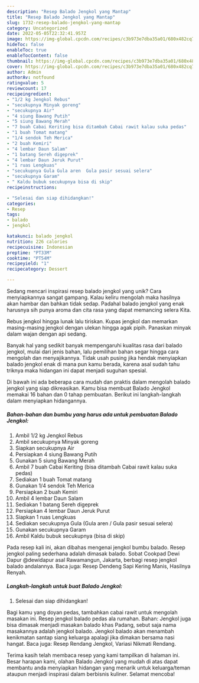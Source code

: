 ```yaml
---
description: "Resep Balado Jengkol yang Mantap"
title: "Resep Balado Jengkol yang Mantap"
slug: 1732-resep-balado-jengkol-yang-mantap
category: Uncategorized
date: 2022-05-05T22:32:41.957Z
image: https://img-global.cpcdn.com/recipes/c3b973e7dba35a01/680x482cq70/balado-jengkol-foto-resep-utama.jpg
hideToc: false
enableToc: true
enableTocContent: false
thumbnail: https://img-global.cpcdn.com/recipes/c3b973e7dba35a01/680x482cq70/balado-jengkol-foto-resep-utama.jpg
cover: https://img-global.cpcdn.com/recipes/c3b973e7dba35a01/680x482cq70/balado-jengkol-foto-resep-utama.jpg
author: Admin
authorAv: notfound
ratingvalue: 5
reviewcount: 17
recipeingredient:
- "1/2 kg Jengkol Rebus"
- "secukupnya Minyak goreng"
- "secukupnya Air"
- "4 siung Bawang Putih"
- "5 siung Bawang Merah"
- "7 buah Cabai Keriting bisa ditambah Cabai rawit kalau suka pedas"
- "1 buah Tomat matang"
- "1/4 sendok Teh Merica"
- "2 buah Kemiri"
- "4 lembar Daun Salam"
- "1 batang Sereh digeprek"
- "4 lembar Daun Jeruk Purut"
- "1 ruas Lengkuas"
- "secukupnya Gula Gula aren  Gula pasir sesuai selera"
- "secukupnya Garam"
- " Kaldu bubuk secukupnya bisa di skip"
recipeinstructions:

- "Selesai dan siap dihidangkan!"
categories:
- Resep
tags:
- balado
- jengkol

katakunci: balado jengkol 
nutrition: 226 calories
recipecuisine: Indonesian
preptime: "PT33M"
cooktime: "PT54M"
recipeyield: "1"
recipecategory: Dessert

---
```





Sedang mencari inspirasi resep balado jengkol yang unik? Cara menyiapkannya sangat gampang. Kalau keliru mengolah maka hasilnya akan hambar dan bahkan tidak sedap. Padahal balado jengkol yang enak harusnya sih punya aroma dan cita rasa yang dapat memancing selera Kita.





Rebus jengkol hingga lunak lalu tiriskan. Kupas jengkol dan memarkan masing-masing jengkol dengan ulekan hingga agak pipih. Panaskan minyak dalam wajan dengan api sedang.

Banyak hal yang sedikit banyak mempengaruhi kualitas rasa dari balado jengkol, mulai dari jenis bahan, lalu pemilihan bahan segar hingga cara mengolah dan menyajikannya. Tidak usah pusing jika hendak menyiapkan balado jengkol enak di mana pun kamu berada, karena asal sudah tahu triknya maka hidangan ini dapat menjadi suguhan spesial.






Di bawah ini ada beberapa cara mudah dan praktis dalam mengolah balado jengkol yang siap dikreasikan. Kamu bisa membuat Balado Jengkol memakai 16 bahan dan 0 tahap pembuatan. Berikut ini langkah-langkah dalam menyiapkan hidangannya.

<!--inarticleads1-->

##### Bahan-bahan dan bumbu yang harus ada untuk pembuatan Balado Jengkol:

1. Ambil 1/2 kg Jengkol Rebus
1. Ambil secukupnya Minyak goreng
1. Siapkan secukupnya Air
1. Persiapkan 4 siung Bawang Putih
1. Gunakan 5 siung Bawang Merah
1. Ambil 7 buah Cabai Keriting (bisa ditambah Cabai rawit kalau suka pedas)
1. Sediakan 1 buah Tomat matang
1. Gunakan 1/4 sendok Teh Merica
1. Persiapkan 2 buah Kemiri
1. Ambil 4 lembar Daun Salam
1. Sediakan 1 batang Sereh digeprek
1. Persiapkan 4 lembar Daun Jeruk Purut
1. Siapkan 1 ruas Lengkuas
1. Sediakan secukupnya Gula (Gula aren / Gula pasir sesuai selera)
1. Gunakan secukupnya Garam
1. Ambil  Kaldu bubuk secukupnya (bisa di skip)


Pada resep kali ini, akan dibahas mengenai jengkol bumbu balado. Resep jengkol paling sederhana adalah dimasak balado. Sobat Cookpad Dewi Dapur @dewidapur asal Rawamangun, Jakarta, berbagi resep jengkol balado andalannya. Baca juga: Resep Dendeng Sapi Kering Manis, Hasilnya Renyah. 

<!--inarticleads2-->

##### Langkah-langkah untuk buat Balado Jengkol:


1. Selesai dan siap dihidangkan!

Bagi kamu yang doyan pedas, tambahkan cabai rawit untuk mengolah masakan ini. Resep jengkol balado pedas ala rumahan. Bahan: Jengkol juga bisa dimasak menjadi masakan balado khas Padang, sebut saja nama masakannya adalah jengkol balado. Jengkol balado akan menambah kenikmatan santap siang keluarga apalagi jika dimakan bersama nasi hangat. Baca juga: Resep Rendang Jengkol, Variasi Nikmati Rendang. 

Terima kasih telah membaca resep yang kami tampilkan di halaman ini. Besar harapan kami, olahan Balado Jengkol yang mudah di atas dapat membantu anda menyiapkan hidangan yang menarik untuk keluarga/teman ataupun menjadi inspirasi dalam berbisnis kuliner. Selamat mencoba!
